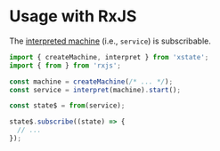 # Usage with RxJS

The [interpreted machine](../guides/interpretation.md) (i.e., `service`) is subscribable.

```js
import { createMachine, interpret } from 'xstate';
import { from } from 'rxjs';

const machine = createMachine(/* ... */);
const service = interpret(machine).start();

const state$ = from(service);

state$.subscribe((state) => {
  // ...
});
```
